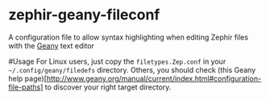 zephir-geany-fileconf
=====================

A configuration file to allow syntax highlighting when editing Zephir files with the [Geany](http://www.geany.org/) text editor

#Usage
For Linux users, just copy the `filetypes.Zep.conf` in your `~/.config/geany/filedefs` directory.
Others, you should check (this Geany help page)[http://www.geany.org/manual/current/index.html#configuration-file-paths] to discover your right target directory.
